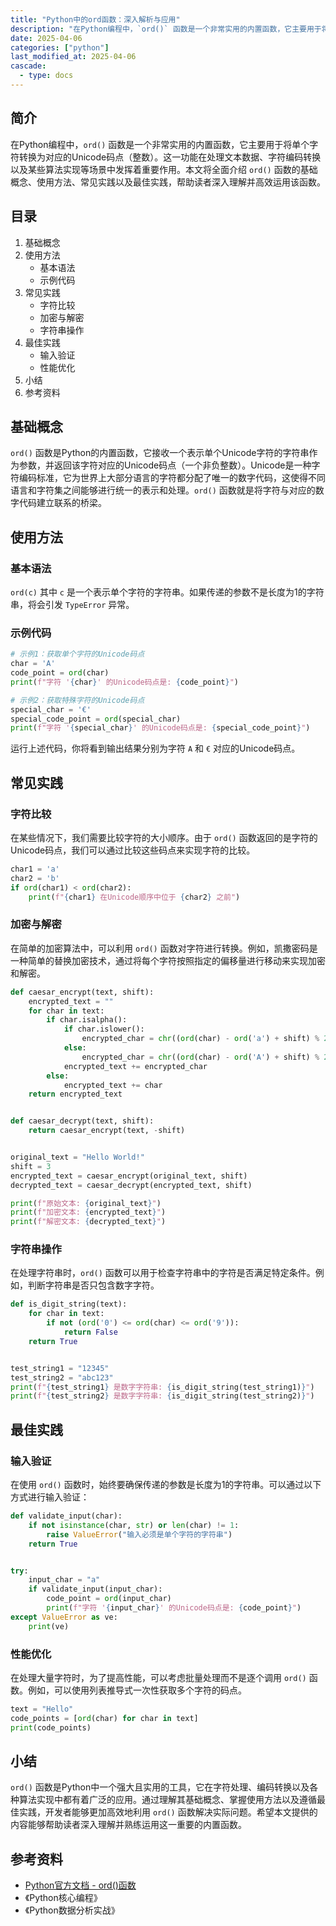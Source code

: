 ```yaml
---
title: "Python中的ord函数：深入解析与应用"
description: "在Python编程中，`ord()` 函数是一个非常实用的内置函数，它主要用于将单个字符转换为对应的Unicode码点（整数）。这一功能在处理文本数据、字符编码转换以及某些算法实现等场景中发挥着重要作用。本文将全面介绍 `ord()` 函数的基础概念、使用方法、常见实践以及最佳实践，帮助读者深入理解并高效运用该函数。"
date: 2025-04-06
categories: ["python"]
last_modified_at: 2025-04-06
cascade:
  - type: docs
---
```



## 简介
在Python编程中，`ord()` 函数是一个非常实用的内置函数，它主要用于将单个字符转换为对应的Unicode码点（整数）。这一功能在处理文本数据、字符编码转换以及某些算法实现等场景中发挥着重要作用。本文将全面介绍 `ord()` 函数的基础概念、使用方法、常见实践以及最佳实践，帮助读者深入理解并高效运用该函数。

<!-- more -->
## 目录
1. 基础概念
2. 使用方法
    - 基本语法
    - 示例代码
3. 常见实践
    - 字符比较
    - 加密与解密
    - 字符串操作
4. 最佳实践
    - 输入验证
    - 性能优化
5. 小结
6. 参考资料

## 基础概念
`ord()` 函数是Python的内置函数，它接收一个表示单个Unicode字符的字符串作为参数，并返回该字符对应的Unicode码点（一个非负整数）。Unicode是一种字符编码标准，它为世界上大部分语言的字符都分配了唯一的数字代码，这使得不同语言和字符集之间能够进行统一的表示和处理。`ord()` 函数就是将字符与对应的数字代码建立联系的桥梁。

## 使用方法
### 基本语法
`ord(c)`
其中 `c` 是一个表示单个字符的字符串。如果传递的参数不是长度为1的字符串，将会引发 `TypeError` 异常。

### 示例代码
```python
# 示例1：获取单个字符的Unicode码点
char = 'A'
code_point = ord(char)
print(f"字符 '{char}' 的Unicode码点是: {code_point}")

# 示例2：获取特殊字符的Unicode码点
special_char = '€'
special_code_point = ord(special_char)
print(f"字符 '{special_char}' 的Unicode码点是: {special_code_point}")
```
运行上述代码，你将看到输出结果分别为字符 `A` 和 `€` 对应的Unicode码点。

## 常见实践
### 字符比较
在某些情况下，我们需要比较字符的大小顺序。由于 `ord()` 函数返回的是字符的Unicode码点，我们可以通过比较这些码点来实现字符的比较。
```python
char1 = 'a'
char2 = 'b'
if ord(char1) < ord(char2):
    print(f"{char1} 在Unicode顺序中位于 {char2} 之前")
```
### 加密与解密
在简单的加密算法中，可以利用 `ord()` 函数对字符进行转换。例如，凯撒密码是一种简单的替换加密技术，通过将每个字符按照指定的偏移量进行移动来实现加密和解密。
```python
def caesar_encrypt(text, shift):
    encrypted_text = ""
    for char in text:
        if char.isalpha():
            if char.islower():
                encrypted_char = chr((ord(char) - ord('a') + shift) % 26 + ord('a'))
            else:
                encrypted_char = chr((ord(char) - ord('A') + shift) % 26 + ord('A'))
            encrypted_text += encrypted_char
        else:
            encrypted_text += char
    return encrypted_text


def caesar_decrypt(text, shift):
    return caesar_encrypt(text, -shift)


original_text = "Hello World!"
shift = 3
encrypted_text = caesar_encrypt(original_text, shift)
decrypted_text = caesar_decrypt(encrypted_text, shift)

print(f"原始文本: {original_text}")
print(f"加密文本: {encrypted_text}")
print(f"解密文本: {decrypted_text}")
```
### 字符串操作
在处理字符串时，`ord()` 函数可以用于检查字符串中的字符是否满足特定条件。例如，判断字符串是否只包含数字字符。
```python
def is_digit_string(text):
    for char in text:
        if not (ord('0') <= ord(char) <= ord('9')):
            return False
    return True


test_string1 = "12345"
test_string2 = "abc123"
print(f"{test_string1} 是数字字符串: {is_digit_string(test_string1)}")
print(f"{test_string2} 是数字字符串: {is_digit_string(test_string2)}")
```

## 最佳实践
### 输入验证
在使用 `ord()` 函数时，始终要确保传递的参数是长度为1的字符串。可以通过以下方式进行输入验证：
```python
def validate_input(char):
    if not isinstance(char, str) or len(char) != 1:
        raise ValueError("输入必须是单个字符的字符串")
    return True


try:
    input_char = "a"
    if validate_input(input_char):
        code_point = ord(input_char)
        print(f"字符 '{input_char}' 的Unicode码点是: {code_point}")
except ValueError as ve:
    print(ve)
```
### 性能优化
在处理大量字符时，为了提高性能，可以考虑批量处理而不是逐个调用 `ord()` 函数。例如，可以使用列表推导式一次性获取多个字符的码点。
```python
text = "Hello"
code_points = [ord(char) for char in text]
print(code_points)
```

## 小结
`ord()` 函数是Python中一个强大且实用的工具，它在字符处理、编码转换以及各种算法实现中都有着广泛的应用。通过理解其基础概念、掌握使用方法以及遵循最佳实践，开发者能够更加高效地利用 `ord()` 函数解决实际问题。希望本文提供的内容能够帮助读者深入理解并熟练运用这一重要的内置函数。

## 参考资料
- [Python官方文档 - ord()函数](https://docs.python.org/3/library/functions.html#ord)
- 《Python核心编程》
- 《Python数据分析实战》
